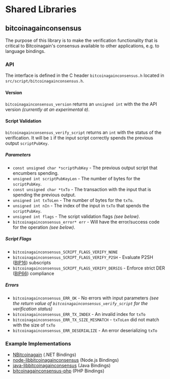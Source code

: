 Shared Libraries
================

## bitcoinagainconsensus

The purpose of this library is to make the verification functionality that is critical to Bitcoinagain's consensus available to other applications, e.g. to language bindings.

### API

The interface is defined in the C header `bitcoinagainconsensus.h` located in  `src/script/bitcoinagainconsensus.h`.

#### Version

`bitcoinagainconsensus_version` returns an `unsigned int` with the the API version *(currently at an experimental `0`)*.

#### Script Validation

`bitcoinagainconsensus_verify_script` returns an `int` with the status of the verification. It will be `1` if the input script correctly spends the previous output `scriptPubKey`.

##### Parameters
- `const unsigned char *scriptPubKey` - The previous output script that encumbers spending.
- `unsigned int scriptPubKeyLen` - The number of bytes for the `scriptPubKey`.
- `const unsigned char *txTo` - The transaction with the input that is spending the previous output.
- `unsigned int txToLen` - The number of bytes for the `txTo`.
- `unsigned int nIn` - The index of the input in `txTo` that spends the `scriptPubKey`.
- `unsigned int flags` - The script validation flags *(see below)*.
- `bitcoinagainconsensus_error* err` - Will have the error/success code for the operation *(see below)*.

##### Script Flags
- `bitcoinagainconsensus_SCRIPT_FLAGS_VERIFY_NONE`
- `bitcoinagainconsensus_SCRIPT_FLAGS_VERIFY_P2SH` - Evaluate P2SH ([BIP16](https://github.com/bitcoinagain/bips/blob/master/bip-0016.mediawiki)) subscripts
- `bitcoinagainconsensus_SCRIPT_FLAGS_VERIFY_DERSIG` - Enforce strict DER ([BIP66](https://github.com/bitcoinagain/bips/blob/master/bip-0066.mediawiki)) compliance

##### Errors
- `bitcoinagainconsensus_ERR_OK` - No errors with input parameters *(see the return value of `bitcoinagainconsensus_verify_script` for the verification status)*
- `bitcoinagainconsensus_ERR_TX_INDEX` - An invalid index for `txTo`
- `bitcoinagainconsensus_ERR_TX_SIZE_MISMATCH` - `txToLen` did not match with the size of `txTo`
- `bitcoinagainconsensus_ERR_DESERIALIZE` - An error deserializing `txTo`

### Example Implementations
- [NBitcoinagain](https://github.com/NicolasDorier/NBitcoinagain/blob/master/NBitcoinagain/Script.cs#L814) (.NET Bindings)
- [node-libbitcoinagainconsensus](https://github.com/bitpay/node-libbitcoinagainconsensus) (Node.js Bindings)
- [java-libbitcoinagainconsensus](https://github.com/dexX7/java-libbitcoinagainconsensus) (Java Bindings)
- [bitcoinagainconsensus-php](https://github.com/Bit-Wasp/bitcoinagainconsensus-php) (PHP Bindings)
